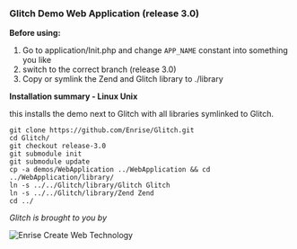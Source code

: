 ### Glitch Demo Web Application (release 3.0)

**Before using:**

1.   Go to application/Init.php and change ``APP_NAME`` constant into something you like
2.   switch to the correct branch (release 3.0)
3.   Copy or symlink the Zend and Glitch library to ./library

**Installation summary - Linux Unix**

this installs the demo next to Glitch with all libraries symlinked to Glitch.


```
git clone https://github.com/Enrise/Glitch.git
cd Glitch/
git checkout release-3.0
git submodule init
git submodule update
cp -a demos/WebApplication ../WebApplication && cd ../WebApplication/library/
ln -s ../../Glitch/library/Glitch Glitch
ln -s ../../Glitch/library/Zend Zend
cd ../
```


*Glitch is brought to you by*

![Enrise Create Web Technology ](http://www.enrise.com/enrise-creative-web-technology.gif)

